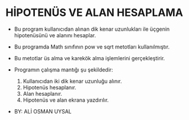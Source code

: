 # HİPOTENÜS VE ALAN HESAPLAMA
* Bu program kullanıcıdan alınan dik kenar uzunlukları ile üçgenin hipotenüsünü ve alanını hesaplar.
* Bu programda Math sınıfının pow ve sqrt metotları kullanılmıştır.
* Bu metotlar üs alma ve karekök alma işlemlerini gerçekleştirir.

* Programın çalışma mantığı şu şekildedir:
    1. Kullanıcıdan iki dik kenar uzunluğu alınır.
    2. Hipotenüs hesaplanır.
    3. Alan hesaplanır.
    4. Hipotenüs ve alan ekrana yazdırılır.

* BY: ALİ OSMAN UYSAL